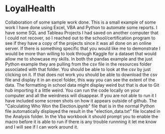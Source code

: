 # LoyalHealth
Collaboration of some sample work done.
This is a small example of some work I have done using Excel, VBA and Python to automate some reports. I have some SQL and Tableau Projects I had saved on another computer that I could not recover, so I reached out to the school/certification program to see if they have a copy of the projects since it was all done on an online server.
If there is something specific that you would like me to demonstrate I would be more than willing to look through Kaggle for a dataset that would allow me to showcase my skills.
In both the pandas example and the just Python example they are pulling from the csv file in the resources folder associated with that folder. You should be able to look at the csv by just clicking on it. If that does not work you should be able to download the csv file and display it in an excel folder, this way you can see the extent of the data.
The formatting in school data might display weird but that is due to Git hub importing it a little weird. You can run the code locally on your computer and all the weirdness will disappear. If you are not able to run it I have included some screen shots on how it appears outside of github.
The "Calculating Who Won the Election.ipynb" file that is in the normal Python file automatically displayed the result in the "election_data.txt" file located in the Analysis folder.
In the Vba workbook it should prompt you to enable the macro before it is able to run if there is any trouble runnning it let me know and I will see if I can work around it.

